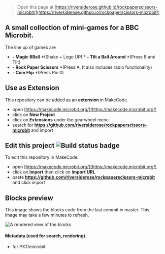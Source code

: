 
> Open this page at [https://riversiderose.github.io/rockpaperscissors-microbit/](https://riversiderose.github.io/rockpaperscissors-microbit/)
## A small collection of mini-games for a BBC Microbit.
The line up of games are
* **- Magic 8Ball**  *(Shake + Logo UP)                                                                                                                                      * **- Tilt a Ball Around**  *(Press B and Tilt)
* **- Rock Paper Scissors** *(Press A, It also includes radio functionality)
* **- Coin Flip** *(Press Pin 0)


## Use as Extension

This repository can be added as an **extension** in MakeCode.

* open [https://makecode.microbit.org/](https://makecode.microbit.org/)
* click on **New Project**
* click on **Extensions** under the gearwheel menu
* search for **https://github.com/riversiderose/rockpaperscissors-microbit** and import

## Edit this project ![Build status badge](https://github.com/riversiderose/rockpaperscissors-microbit/workflows/MakeCode/badge.svg)

To edit this repository in MakeCode.

* open [https://makecode.microbit.org/](https://makecode.microbit.org/)
* click on **Import** then click on **Import URL**
* paste **https://github.com/riversiderose/rockpaperscissors-microbit** and click import

## Blocks preview

This image shows the blocks code from the last commit in master.
This image may take a few minutes to refresh.

![A rendered view of the blocks](https://github.com/riversiderose/rockpaperscissors-microbit/raw/master/.github/makecode/blocks.png)

#### Metadata (used for search, rendering)

* for PXT/microbit
<script src="https://makecode.com/gh-pages-embed.js"></script><script>makeCodeRender("{{ site.makecode.home_url }}", "{{ site.github.owner_name }}/{{ site.github.repository_name }}");</script>
